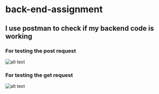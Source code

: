 # back-end-assignment

## I use postman to check if my backend code is working

### For testing the post request

![alt text](/imgs/post)

### For testing the get request

![alt text](/imgs/get)
